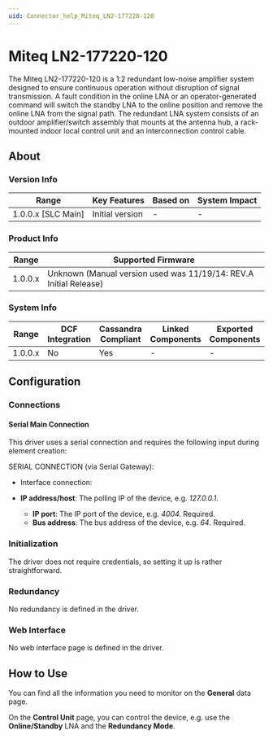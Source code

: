 ```yaml
---
uid: Connector_help_Miteq_LN2-177220-120
---
```


# Miteq LN2-177220-120

The Miteq LN2-177220-120 is a 1:2 redundant low-noise amplifier system designed to ensure continuous operation without disruption of signal transmission. A fault condition in the online LNA or an operator-generated command will switch the standby LNA to the online position and remove the online LNA from the signal path. The redundant LNA system consists of an outdoor amplifier/switch assembly that mounts at the antenna hub, a rack-mounted indoor local control unit and an interconnection control cable.

## About

### Version Info

| **Range**            | **Key Features** | **Based on** | **System Impact** |
|----------------------|------------------|--------------|-------------------|
| 1.0.0.x \[SLC Main\] | Initial version  | \-           | \-                |

### Product Info

| **Range** | **Supported Firmware**                                            |
|-----------|-------------------------------------------------------------------|
| 1.0.0.x   | Unknown (Manual version used was 11/19/14: REV.A Initial Release) |

### System Info

| **Range** | **DCF Integration** | **Cassandra Compliant** | **Linked Components** | **Exported Components** |
|-----------|---------------------|-------------------------|-----------------------|-------------------------|
| 1.0.0.x   | No                  | Yes                     | \-                    | \-                      |

## Configuration

### Connections

#### Serial Main Connection

This driver uses a serial connection and requires the following input during element creation:

SERIAL CONNECTION (via Serial Gateway):

- Interface connection:

- **IP address/host**: The polling IP of the device, e.g. *127.0.0.1*.
  - **IP port**: The IP port of the device, e.g. *4004.* Required.
  - **Bus address**: The bus address of the device, e.g. *64*. Required.

### Initialization

The driver does not require credentials, so setting it up is rather straightforward.

### Redundancy

No redundancy is defined in the driver.

### Web Interface

No web interface page is defined in the driver.

## How to Use

You can find all the information you need to monitor on the **General** data page.

On the **Control Unit** page, you can control the device, e.g. use the **Online/Standby** LNA and the **Redundancy Mode**.
